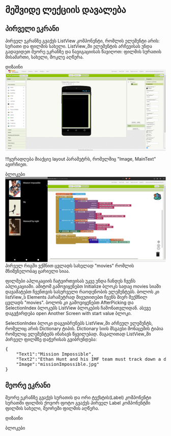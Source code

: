 # მეშვიდე ლექციის დავალება

## პირველი ეკრანი
პირველ ეკრანზე გვაქვს ListView კომპონენტი, რომლის ელემენტი არის: სურათი და ფილმის სახელი.
ListView_ში ელემენტის არჩევისას უნდა გადავიდეთ მეორე ეკრანზე და ნავიგაციისას წავიღოთ: ფილმის სურათის მისამართი, სახელი, მოკლე აღწერა.

დიზაინი
![screen1](images/screen1_design.png)

!!!ყურადღება მიაქციე layout პარამეტრს, რომელშიც "Image, MainText" ავირჩიეთ.

ბლოკები
![screen1 blocks](images/screen1b.png)
პირველ რიგში ვქმნით ცვლადს სახელად "movies" რომლის მნიშვნელობაც ცარიელი სიაა.

ფილმები აპლიკაციის ჩატვირთვისას უკვე უნდა ჩანდეს ჩვენს აპლიკაციაში. ამიტომ გამოვიყენებთ Initialize ბლოკს სადაც movies სიაში დავამატებთ
ჩვენთვის სასურველი რაოდენობის ელემენტებს. ბოლოს კი listView_ს Elements პარამეტრად მივუთითებთ ჩვენს მიერ შექმნილ ცვლადს "movies".
ბოლოს კი გამოვიყენებთ AfterPicking და SelectionIndex ბლოკებს ListView ბლოკების ჩამონათვლიდან. ასევე დაგვჭირდება open Another Screen with start value ბლოკი.

SelectionIndex ბლოკი დაგვიბრუნებს ListView_ში არჩეულ ელემენტს, რომელიც არის Dictionary ტიპის.
Dictionary სიის მსგავსი მონაცემის ტიპია რომელიც ელემენტებს ინახავს წყვილებად.
მაგალითად ListView_ში პირველ ფილმზე დაჭერისას გვიბრუნდება:
<pre>
{
    "Text1":"Mission Impossible",
    "Text2":"Ethan Hunt and his IMF team must track down a dangerous weapon before it falls into the wrong hands.",
    "Image":"missionImpossible.jpg"
}
</pre>



## მეორე ეკრანი
მეორე ეკრანზე გვაქვს სურათის და ორი ტექსტის(Label) კომპონენტი
სურათში ფილმის ქოვორ ფოტო გვაქვს პირველ Label კომპონენტში ფილმის სახელი, მეორეში ფილმის აღწერა.

დიზაინი

ბლოკები